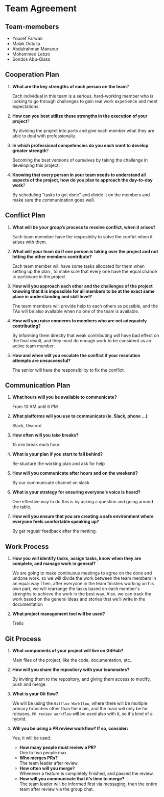 # Team Agreement

## Team-memebers

- Yousef Farwan
- Malak Odtalla
- Abdulrahman Mansour
- Mohammed Lebzo
- Sondos Abu-Qiass

## **Cooperation Plan**

1. **What are the key strengths of each person on the team**?

    Each individual in this team is a serious, hard-working member who is looking to go through challenges to gain real work experience and meet expectations.

2. **How can you best utilize these strengths in the execution of your project**?

    By dividing the project into parts and give each member what they are able to deal with professionally.

3. **In which professional competencies do you each want to develop greater strength**?

    Becoming the best versions of ourselves by taking the challenge in developing this project.

4. **Knowing that every person in your team needs to understand all aspects of the project, how do you plan to approach the day-to-day work**?

    By scheduling "tasks to get done" and divide it on the members and make sure the communication goes well.

## **Conflict Plan**

1. **What will be your group’s process to resolve conflict, when it arises?**

    Each team memeber have the resposibiliy to solve the confict when it arises with them.

2. **What will your team do if one person is taking over the project and not letting the other members contribute?**

    Each team member will have some tasks allocated for them when setting up the plan , to make sure that every one have the equal chance to particiape in the project

3. **How will you approach each other and the challenges of the project knowing that it is impossible for all members to be at the exact same place in understanding and skill level?**

    The team members will provide help to each others as possible, and the TAs will be also available when no one of the team is available.

4. **How will you raise concerns to members who are not adequately contributing?**

    By informing them directly that weak contributing will have bad effect on the final result, and they must do enough work to be considerd as an active team member.

5. **How and when will you escalate the conflict if your resolution attempts are unsuccessful?**

    The senior will have the responsibility to fix the conflict.

## **Communication Plan**

1. **What hours will you be available to communicate?**

    From 10 AM until 6 PM

2. **What platforms will you use to communicate (ie. Slack, phone …)**

    Slack, Discord

3. **How often will you take breaks?**

    15 min break each hour

4. **What is your plan if you start to fall behind?**

    Re-stucture the working plan and ask for help

5. **How will you communicate after hours and on the weekend?**

    By our communicate channel on slack

6. **What is your strategy for ensuring everyone’s voice is heard?**

    One effective way to do this is by asking a question and going around the table.

7. **How will you ensure that you are creating a safe environment where everyone feels comfortable speaking up?**

    By get regualr feedback after the metting.


## **Work Process**

1. **How you will identify tasks, assign tasks, know when they are complete, and manage work in general?**

    We are going to make continuous meetings to agree on the done and undone work. so we will divide the work between the team members in an equal way
    Then, after everyone in the team finishes working on his own part, we will rearrange the tasks based on each member's strengths to achieve the work in the
    best way.
    Also, we can track the work based on the general ideas and stories that we'll write in the documentation

2. **What project management tool will be used?**

    Trello

## **Git Process**

1. **What components of your project will live on GitHub?**

    Main files of the project, like the code, documentation, etc..

2. **How will you share the repository with your teammates?**

    By inviting them to the repository, and giving them access to modify, push and merge.

3. **What is your Git flow?**

    We will be using the `Gitflow Workflow`, where there will be multiple primary branches other than the main, and the main will only be for releases, `PR review workflow` will be used also with it, so it's kind of a hybrid.

4. **Will you be using a PR review workflow? If so, consider:**

    Yes, it will be used.
   - **How many people must review a PR?**      
      One to two people max.
   - **Who merges PRs?**      
      The team leader after review.
   - **How often will you merge?**     
      Whenever a feature is completely finished, and passed the review.
   - **How will you communicate that it’s time to merge?**     
      The team leader will be informed first via messaging, then the entire team after review via the group chat.
